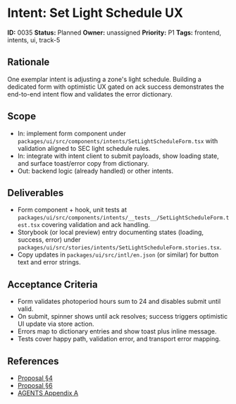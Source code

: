 # Intent: Set Light Schedule UX

**ID:** 0035
**Status:** Planned
**Owner:** unassigned
**Priority:** P1
**Tags:** frontend, intents, ui, track-5

## Rationale
One exemplar intent is adjusting a zone's light schedule. Building a dedicated form with optimistic UX gated on ack success demonstrates the end-to-end intent flow and validates the error dictionary.

## Scope
- In: implement form component under `packages/ui/src/components/intents/SetLightScheduleForm.tsx` with validation aligned to SEC light schedule rules.
- In: integrate with intent client to submit payloads, show loading state, and surface toast/error copy from dictionary.
- Out: backend logic (already handled) or other intents.

## Deliverables
- Form component + hook, unit tests at `packages/ui/src/components/intents/__tests__/SetLightScheduleForm.test.tsx` covering validation and ack handling.
- Storybook (or local preview) entry documenting states (loading, success, error) under `packages/ui/src/stories/intents/SetLightScheduleForm.stories.tsx`.
- Copy updates in `packages/ui/src/intl/en.json` (or similar) for button text and error strings.

## Acceptance Criteria
- Form validates photoperiod hours sum to 24 and disables submit until valid.
- On submit, spinner shows until ack resolves; success triggers optimistic UI update via store action.
- Errors map to dictionary entries and show toast plus inline message.
- Tests cover happy path, validation error, and transport error mapping.

## References
- [Proposal §4](../../proposals/20251009-mini_frontend.md#4-ui-surfaces-data-flows)
- [Proposal §6](../../proposals/20251009-mini_frontend.md#6-data-schemas-mvp-minimal-fields)
- [AGENTS Appendix A](../../AGENTS.md#16-appendix-a-light-schedule-validation-pseudocode)
